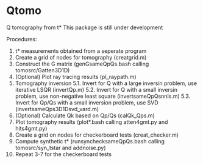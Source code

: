 # Qtomo
Q tomography from t*
This package is still under development

Procedures:
1. t* measurements obtained from a seperate program
2. Create a grid of nodes for tomography (creatgrid.m)
3. Construct the G matrix (genGsameQpQs.bash calling tomosrc/Gatten3D1D)
4. (Optional) Plot ray tracing results (pl_raypath.m)
5. Tomography inversion
5.1. Invert for Q with a large inversin problem, use iterative LSQR (invertQp.m)
5.2. Invert for Q with a small inversin problem, use non-negative least square (invertsameQpQsnnls.m)
5.3. Invert for Qp/Qs with a small inversion problem, use SVD (invertsameQps3D1Dsvd_vard.m)
6. (Optional) Calculate Qk based on Qp/Qs (calQk_Qps.m)
7. Plot tomography results (plot*.bash calling atten4gmt.py and hits4gmt.py)
8. Create a grid on nodes for checkerboard tests (creat_checker.m)
9. Compute synthetic t* (runsynchecksameQpQs.bash calling tomosrc/syn_tstar and addnoise.py)
10. Repeat 3-7 for the checkerboard tests
